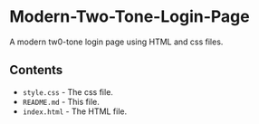 # Modern-Two-Tone-Login-Page

A modern tw0-tone login page using HTML and css files.

## Contents

- `style.css` - The css file.
- `README.md` - This file.
- `index.html` - The HTML file.
